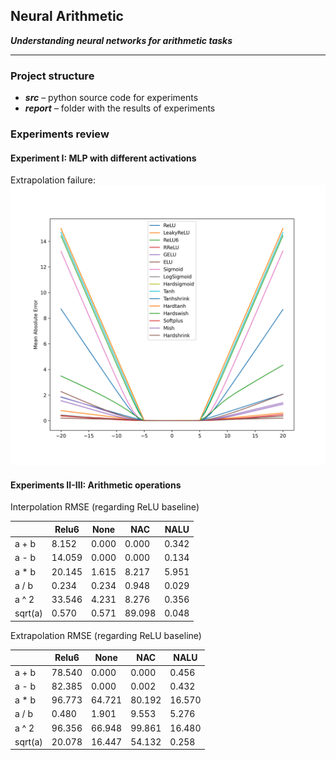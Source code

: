 ## Neural Arithmetic  
__*Understanding neural networks for arithmetic tasks*__

-----

### Project structure
<!---* __*data*__ – train / test / val data for experiments (addition, subtraction, multiplication, division)-->
* __*src*__ – python source code for experiments
* __*report*__ – folder with the results of experiments
  

### Experiments review
#### Experiment I: MLP with different activations

<!--- 
#### Guide
-->

Extrapolation failure:
![](./report/images/numbers_insight.png)
#### Experiments II-III: Arithmetic operations
Interpolation RMSE (regarding ReLU baseline)  

|     |Relu6|	None|	NAC|	NALU|
| --- |  --- | --- | --- | --- |
|a + b|8.152|	0.000|	0.000|	0.342|
|a - b|14.059|	0.000|	0.000|	0.134|
|a * b|20.145|	1.615|	8.217|	5.951|
|a / b|0.234|	0.234|	0.948|	0.029|
|a ^ 2|33.546|	4.231|	8.276|	0.356|
|sqrt(a)|0.570|	0.571|	89.098|	0.048|
  

Extrapolation RMSE (regarding ReLU baseline)  

|     |Relu6|	None|	NAC|	NALU|
| --- |  --- | --- | --- | --- |
|a + b|78.540|	0.000|	0.000|	0.456|
|a - b|82.385|	0.000|	0.002|	0.432|
|a * b|96.773|	64.721|	80.192|	16.570|
|a / b|0.480|	1.901|	9.553|	5.276|
|a ^ 2|96.356|	66.948|	99.861|	16.480|
|sqrt(a)|20.078|	16.447|	54.132|	0.258|